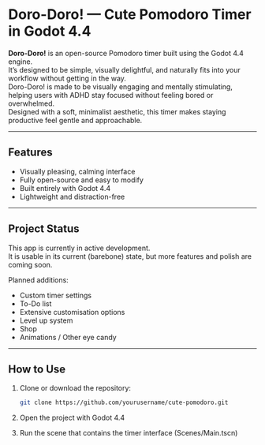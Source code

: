 # Doro-Doro! — Cute Pomodoro Timer in Godot 4.4

**Doro-Doro!** is an open-source Pomodoro timer built using the Godot 4.4 engine.  
It’s designed to be simple, visually delightful, and naturally fits into your workflow without getting in the way.  
Doro-Doro! is made to be visually engaging and mentally stimulating, helping users with ADHD stay focused without feeling bored or overwhelmed.  
Designed with a soft, minimalist aesthetic, this timer makes staying productive feel gentle and approachable.


---

## Features

- Visually pleasing, calming interface
- Fully open-source and easy to modify
- Built entirely with Godot 4.4
- Lightweight and distraction-free

---

## Project Status

This app is currently in active development.  
It is usable in its current (barebone) state, but more features and polish are coming soon.

Planned additions:

- Custom timer settings
- To-Do list
- Extensive customisation options
- Level up system
- Shop
- Animations / Other eye candy


---

## How to Use

1. Clone or download the repository:
   ```bash
   git clone https://github.com/yourusername/cute-pomodoro.git

2. Open the project with Godot 4.4

3. Run the scene that contains the timer interface (Scenes/Main.tscn)
